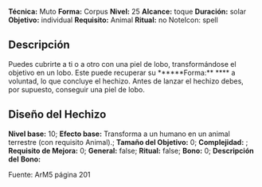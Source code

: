 
**Técnica:** Muto
**Forma:** Corpus
**Nivel:** 25
**Alcance:** toque 
**Duración:** solar  
**Objetivo:** individual
**Requisito:** Animal
**Ritual:** no
NoteIcon: spell




## Descripción 
<p>Puedes cubrirte a ti o a otro con una piel de lobo, transformándose el objetivo en un lobo. Este puede recuperar su ******Forma:** **** a voluntad, lo que concluye el hechizo. Antes de lanzar el hechizo debes, por supuesto, conseguir una piel de lobo.</p>

## Diseño del Hechizo 

**Nivel base:** 10; **Efecto base:** Transforma a un humano en un animal terrestre (con requisito Animal).;  **Tamaño del **Objetivo:**** 0; **Complejidad:** ; **Requisito de Mejora:** 0; **General:** false; **Ritual:** false; **Bono:** 0; **Descripción del** **Bono:** 

Fuente: ArM5 página 201
